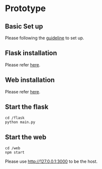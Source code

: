 # Prototype

## Basic Set up

Please following the [guideline](https://github.com/SoftFeta/CS5351_Project/blob/main/README.md) to set up.

## Flask installation

Please refer [here](https://github.com/SoftFeta/CS5351_Project/blob/main/flask/README.md).

## Web installation

Please refer [here](https://github.com/SoftFeta/CS5351_Project/blob/main/prototype/web/README.md).

## Start the flask

```
cd /flask
python main.py
```

## Start the web
```
cd /web
npm start
```
Please use http://127.0.0.1:3000 to be the host.
